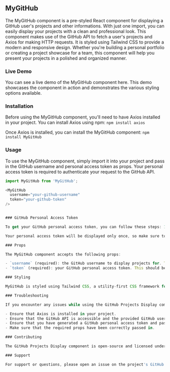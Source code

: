 ## MyGitHub

The MyGitHub component is a pre-styled React component for displaying a GitHub user's projects and other informations. With just one import, you can easily display your projects with a clean and professional look. This component makes use of the GitHub API to fetch a user's projects and Axios for making HTTP requests. It is styled using Tailwind CSS to provide a modern and responsive design. Whether you're building a personal portfolio or creating a project showcase for a team, this component will help you present your projects in a polished and organized manner.

### Live Demo

You can see a live demo of the MyGitHub component here. This demo showcases the component in action and demonstrates the various styling options available.

### Installation

Before using the MyGitHub component, you'll need to have Axios installed in your project. You can install Axios using npm:
`npm install axios`

Once Axios is installed, you can install the MyGitHub component:
`npm install MyGitHub`

### Usage

To use the MyGitHub component, simply import it into your project and pass in the GitHub username and personal access token as props. Your personal access token is required to authenticate your request to the GitHub API.
```JavaScript
import MyGitHub from 'MyGitHub';

<MyGitHub 
  username="your-github-username" 
  token="your-github-token" 
/>


### GitHub Personal Access Token

To get your GitHub personal access token, you can follow these steps: 1. Go to your GitHub Settings and click on Developer Settings. 2. Click on Personal access tokens. 3. Click on Generate new token. 4. Give your token a descriptive name, select the necessary permissions, and then click on Generate token.

Your personal access token will be displayed only once, so make sure to copy it and store it securely.

### Props

The MyGitHub component accepts the following props:

- `username` (required): the GitHub username to display projects for. This should be a string.
- `token` (required): your GitHub personal access token. This should be a string.

### Styling

MyGitHub is styled using Tailwind CSS, a utility-first CSS framework for rapidly building custom user interfaces. Tailwind provides a wide range of classes for styling, making it easy to customize the look and feel of the component to match your project's style.

### Troubleshooting

If you encounter any issues while using the GitHub Projects Display component, please check the following:

- Ensure that Axios is installed in your project.
- Ensure that the GitHub API is accessible and the provided GitHub username is valid.
- Ensure that you have generated a GitHub personal access token and passed it as a prop.
- Make sure that the required props have been correctly passed in.

### Contributing

The GitHub Projects Display component is open-source and licensed under the MIT License.

### Support

For support or questions, please open an issue on the project's GitHub repository or contact me directly using this email: amoskyalo927@gmail.com
